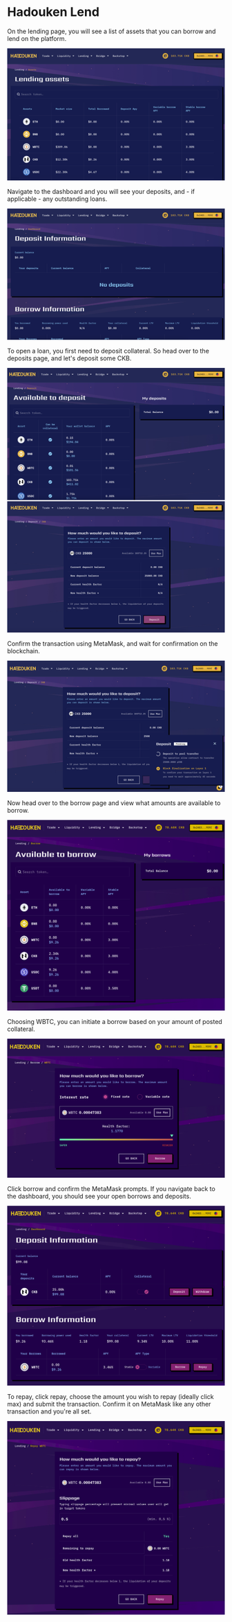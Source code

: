 # Hadouken Lend

On the lending page, you will see a list of assets that you can borrow and lend on the platform.

![](<../.gitbook/assets/image (2) (1) (2).png>)

Navigate to the dashboard and you will see your deposits, and - if applicable - any outstanding loans.

![](<../.gitbook/assets/image (6) (2).png>)

To open a loan, you first need to deposit collateral. So head over to the deposits page, and let's deposit some CKB.

![](<../.gitbook/assets/image (20) (2).png>)<img src="../.gitbook/assets/image (5) (3).png" alt="" data-size="original">

Confirm the transaction using MetaMask, and wait for confirmation on the blockchain.

![](<../.gitbook/assets/image (38).png>)

Now head over to the borrow page and view what amounts are available to borrow.

![](<../.gitbook/assets/image (4) (2).png>)

Choosing WBTC, you can initiate a borrow based on your amount of posted collateral.

![](<../.gitbook/assets/image (2) (2).png>)

Click borrow and confirm the MetaMask prompts. If you navigate back to the dashboard, you should see your open borrows and deposits.

![](<../.gitbook/assets/image (1) (1) (2).png>)

To repay, click repay, choose the amount you wish to repay (ideally click max) and submit the transaction. Confirm it on MetaMask like any other transaction and you're all set.

![](<../.gitbook/assets/image (5) (2).png>)
